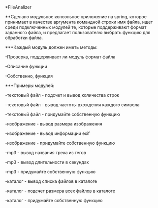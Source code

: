 *FileAnalizer

**Сделано модульное консольное приложение на spring, которое принимает в качестве аргумента командной строки имя файла, ищет среди подключенных модулей те, которые поддерживают формат заданного файла, и предлагает пользователю выбрать функцию для обработки файла.

***Каждый модуль должен иметь методы:

-Проверка, поддерживает ли модуль формат файла

-Описание функции

-Собственно, функция

***Примеры модулей:

-текстовый файл - подсчет и вывод количества строк

-текстовый файл - вывод частоты вхождения каждого символа

-текстовый файл - придумайте собственную функцию

-изображение - вывод размера изображения

-изображение - вывод информации exif

-изображение - придумайте собственную функцию

-mp3 - вывод названия трека из тегов

-mp3 - вывод длительности в секундах

-mp3 - придумайте собственную функцию

-каталог - вывод списка файлов в каталоге

-каталог - подсчет размера всех файлов в каталоге

-каталог - придумайте собственную функцию
